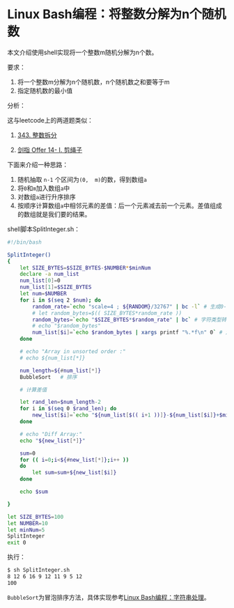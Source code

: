 # Linux Bash编程：将整数分解为n个随机数
本文介绍使用shell实现将一个整数m随机分解为n个数。

<!--more-->

要求：
1. 将一个整数m分解为n个随机数，n个随机数之和要等于m
2. 指定随机数的最小值

分析：

这与leetcode上的两道题类似：

1. [343. 整数拆分](https://leetcode-cn.com/problems/integer-break/)

2. [剑指 Offer 14- I. 剪绳子](https://leetcode-cn.com/problems/jian-sheng-zi-lcof/)

下面来介绍一种思路：

1. 随机抽取 `n-1` 个区间为`(0,  m)`的数，得到数组`a`
2. 将`0`和`m`加入数组`a`中
3. 对数组`a`进行升序排序
4. 按顺序计算数组`a`中相邻元素的差值：后一个元素减去前一个元素。差值组成的数组就是我们要的结果。


shell脚本SplitInteger.sh：
```bash
#!/bin/bash

SplitInteger()
{    
    let SIZE_BYTES=$SIZE_BYTES-$NUMBER*$minNum
    declare -a num_list
    num_list[0]=0
    num_list[1]=$SIZE_BYTES
    let num=$NUMBER
    for i in $(seq 2 $num); do
        random_rate=`echo "scale=4 ; ${RANDOM}/32767" | bc -l` # 生成0-1的随机数 
        # let random_bytes=$(( SIZE_BYTES*random_rate ))
        random_bytes=`echo "$SIZE_BYTES*$random_rate" | bc` # 字符类型转换为数字类型进行运算
        # echo "$random_bytes"
        num_list[$i]=`echo $random_bytes | xargs printf "%.*f\n" 0` # 对结果进行四舍五入计算
    done

    # echo "Array in unsorted order :"
    # echo ${num_list[*]}

    num_length=${#num_list[*]}
    BubbleSort   # 排序

    # 计算差值

    let rand_len=$num_length-2
    for i in $(seq 0 $rand_len); do
        new_list[$i]=`echo "${num_list[$(( i+1 ))]}-${num_list[$i]}+$minNum" | bc`
    done

    # echo "Diff Array:"
    echo "${new_list[*]}"

    sum=0
    for (( i=0;i<${#new_list[*]};i++ ))
    do
        let sum=sum+${new_list[$i]}
    done

    echo $sum

}

let SIZE_BYTES=100
let NUMBER=10
let minNum=5
SplitInteger
exit 0
```
执行：
```bash
$ sh SplitInteger.sh 
8 12 6 16 9 12 11 9 5 12
100
```

`BubbleSort`为冒泡排序方法，具体实现参考[Linux Bash编程：字符串处理](https://blog.csdn.net/u010698107/article/details/119855830)。





